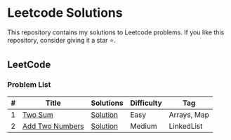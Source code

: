 # Leetcode Solutions

This repository contains my solutions to Leetcode problems. If you like this repository, consider giving it a star :star:.

## LeetCode

### Problem List

| #   | Title                                                             | Solutions                                                                                                                               | Difficulty | Tag         |
|-----|-------------------------------------------------------------------|-----------------------------------------------------------------------------------------------------------------------------------------|------------|-------------|
| 1   | [Two Sum](https://leetcode.com/problems/two-sum/)                 | [Solution](https://github.com/tanujsingh/Leetcode-Solutions/blob/main/src/test/java/com/java/leetcode/solutions/arrays/TwoSumTest.java) | Easy       | Arrays, Map |
| 2   | [Add Two Numbers](https://leetcode.com/problems/add-two-numbers/) | [Solution]()                                                                                                                            | Medium     | LinkedList  | 